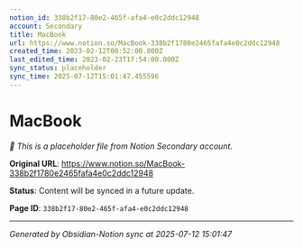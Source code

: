```yaml
---
notion_id: 338b2f17-80e2-465f-afa4-e0c2ddc12948
account: Secondary
title: MacBook
url: https://www.notion.so/MacBook-338b2f1780e2465fafa4e0c2ddc12948
created_time: 2023-02-12T00:52:00.000Z
last_edited_time: 2023-02-23T17:54:00.000Z
sync_status: placeholder
sync_time: 2025-07-12T15:01:47.455596
---
```


# MacBook

*🔄 This is a placeholder file from Notion Secondary account.*

**Original URL**: https://www.notion.so/MacBook-338b2f1780e2465fafa4e0c2ddc12948

**Status**: Content will be synced in a future update.

**Page ID**: `338b2f17-80e2-465f-afa4-e0c2ddc12948`

---

*Generated by Obsidian-Notion sync at 2025-07-12 15:01:47*
